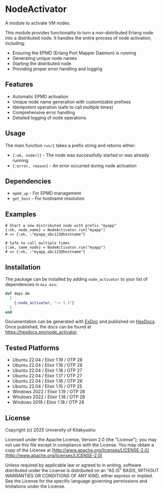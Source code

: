 # NodeActivator

A module to activate VM nodes.

This module provides functionality to turn a non-distributed Erlang node into a distributed node.
It handles the entire process of node activation, including:

* Ensuring the EPMD (Erlang Port Mapper Daemon) is running
* Generating unique node names
* Starting the distributed node
* Providing proper error handling and logging

## Features

* Automatic EPMD activation
* Unique node name generation with customizable prefixes
* Idempotent operation (safe to call multiple times)
* Comprehensive error handling
* Detailed logging of node operations

## Usage

The main function `run/1` takes a prefix string and returns either:
* `{:ok, node()}` - The node was successfully started or was already running
* `{:error, reason}` - An error occurred during node activation

## Dependencies

* `epmd_up` - For EPMD management
* `get_host` - For hostname resolution

## Examples

    # Start a new distributed node with prefix "myapp"
    {:ok, node_name} = NodeActivator.run("myapp")
    # => {:ok, :"myapp_abc123@hostname"}

    # Safe to call multiple times
    {:ok, same_node} = NodeActivator.run("myapp")
    # => {:ok, :"myapp_abc123@hostname"}

## Installation

The package can be installed by adding `node_activator` to your list of dependencies in `mix.exs`:

```elixir
def deps do
  [
    {:node_activator, "~> 1.1"}
  ]
end
```

Documentation can be generated with [ExDoc](https://github.com/elixir-lang/ex_doc)
and published on [HexDocs](https://hexdocs.pm). Once published, the docs can
be found at <https://hexdocs.pm/node_activator>.

## Tested Platforms

* Ubuntu 22.04 / Elixir 1.19 / OTP 28
* Ubuntu 22.04 / Elixir 1.18 / OTP 28
* Ubuntu 22.04 / Elixir 1.18 / OTP 27
* Ubuntu 22.04 / Elixir 1.17 / OTP 27
* Ubuntu 22.04 / Elixir 1.16 / OTP 26
* Ubuntu 22.04 / Elixir 1.15 / OTP 25
* Windows 2022 / Elixir 1.19 / OTP 28
* Windows 2022 / Elixir 1.18 / OTP 28
* Windows 2019 / Elixir 1.18 / OTP 28

## License

Copyright (c) 2025 University of Kitakyushu

Licensed under the Apache License, Version 2.0 (the "License");
you may not use this file except in compliance with the License.
You may obtain a copy of the License at [http://www.apache.org/licenses/LICENSE-2.0](http://www.apache.org/licenses/LICENSE-2.0)

Unless required by applicable law or agreed to in writing, software
distributed under the License is distributed on an "AS IS" BASIS,
WITHOUT WARRANTIES OR CONDITIONS OF ANY KIND, either express or implied.
See the License for the specific language governing permissions and
limitations under the License.

